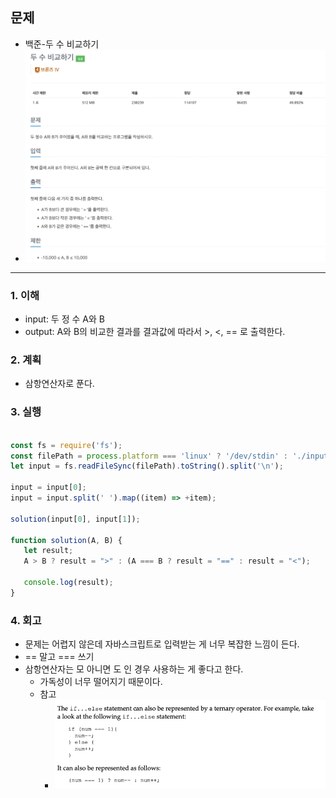 ## 문제

- 백준-두 수 비교하기
- ![img.png](image/두수비교하기.png)

---

### 1. 이해

- input: 두 정 수 A와 B
- output: A와 B의 비교한 결과를 결과값에 따라서 >, <, == 로 출력한다.

### 2. 계획

- 삼항연산자로 푼다.

### 3. 실행

```javascript

const fs = require('fs');
const filePath = process.platform === 'linux' ? '/dev/stdin' : './input.txt';
let input = fs.readFileSync(filePath).toString().split('\n');

input = input[0];
input = input.split(' ').map((item) => +item);

solution(input[0], input[1]);

function solution(A, B) {
   let result;
   A > B ? result = ">" : (A === B ? result = "==" : result = "<");

   console.log(result);
}

```

### 4. 회고

- 문제는 어렵지 않은데 자바스크립트로 입력받는 게 너무 복잡한 느낌이 든다.
- == 말고 === 쓰기
- 삼항연산자는 모 아니면 도 인 경우 사용하는 게 좋다고 한다.
  - 가독성이 너무 떨어지기 때문이다.
  - 참고
    - ![img.png](image/삼항연산자.png)